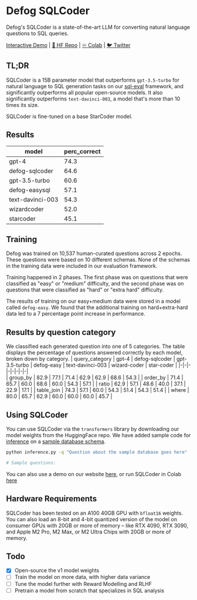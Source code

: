 # Defog SQLCoder
Defog's SQLCoder is a state-of-the-art LLM for converting natural language questions to SQL queries.

[Interactive Demo](https://defog.ai/sqlcoder-demo/) | [🤗 HF Repo](https://huggingface.co/defog/sqlcoder) | [♾️ Colab](https://colab.research.google.com/drive/1z4rmOEiFkxkMiecAWeTUlPl0OmKgfEu7?usp=sharing) | [🐦 Twitter](https://twitter.com/defogdata)

## TL;DR
SQLCoder is a 15B parameter model that outperforms `gpt-3.5-turbo` for natural language to SQL generation tasks on our [sql-eval](https://github.com/defog-ai/sql-eval) framework, and significantly outperforms all popular open-source models. It also significantly outperforms `text-davinci-003`, a model that's more than 10 times its size.

SQLCoder is fine-tuned on a base StarCoder model.

## Results
| model   | perc_correct |
|-|-|  
| gpt-4            | 74.3 |
| defog-sqlcoder   | 64.6 |
| gpt-3.5-turbo    | 60.6 |
| defog-easysql    | 57.1 |   
| text-davinci-003 | 54.3 |
| wizardcoder      | 52.0 |
| starcoder        | 45.1 |

## Training
Defog was trained on 10,537 human-curated questions across 2 epochs. These questions were based on 10 different schemas. None of the schemas in the training data were included in our evaluation framework.

Training happened in 2 phases. The first phase was on questions that were classified as "easy" or "medium" difficulty, and the second phase was on questions that were classified as "hard" or "extra hard" difficulty.

The results of training on our easy+medium data were stored in a model called `defog-easy`. We found that the additional training on hard+extra-hard data led to a 7 percentage point increase in performance.

## Results by question category
We classified each generated question into one of 5 categories. The table displays the percentage of questions answered correctly by each model, broken down by category.
| query_category | gpt-4 | defog-sqlcoder | gpt-3.5-turbo | defog-easy | text-davinci-003 | wizard-coder | star-coder |
|-|-|-|-|-|-|-|-|  
| group_by | 82.9 | 77.1 | 71.4 | 62.9 | 62.9 | 68.6 | 54.3 |
| order_by | 71.4 | 65.7 | 60.0 | 68.6 | 60.0 | 54.3 | 57.1 |
| ratio | 62.9 | 57.1 | 48.6 | 40.0 | 37.1 | 22.9 | 17.1 |
| table_join | 74.3 | 57.1 | 60.0 | 54.3 | 51.4 | 54.3 | 51.4 |
| where | 80.0 | 65.7 | 62.9 | 60.0 | 60.0 | 60.0 | 45.7 |

## Using SQLCoder
You can use SQLCoder via the `transformers` library by downloading our model weights from the HuggingFace repo. We have added sample code for [inference](./inference.py) on a [sample database schema](./metadata.sql). 
```bash
python inference.py -q "Question about the sample database goes here"

# Sample questions:
```

You can also use a demo on our website [here](https://defog.ai/sqlcoder), or run SQLCoder in Colab [here](https://colab.research.google.com/drive/13BIKsqHnPOBcQ-ba2p77L5saiepTIwu0#scrollTo=ZpbVgVHMkJvC)

## Hardware Requirements
SQLCoder has been tested on an A100 40GB GPU with `bfloat16` weights. You can also load an 8-bit and 4-bit quantized version of the model on consumer GPUs with 20GB or more of memory – like RTX 4090, RTX 3090, and Apple M2 Pro, M2 Max, or M2 Ultra Chips with 20GB or more of memory.

## Todo

- [x] Open-source the v1 model weights
- [ ] Train the model on more data, with higher data variance
- [ ] Tune the model further with Reward Modelling and RLHF
- [ ] Pretrain a model from scratch that specializes in SQL analysis

